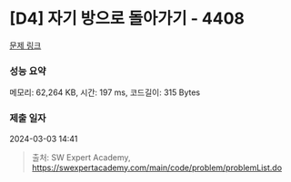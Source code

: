 # [D4] 자기 방으로 돌아가기 - 4408 

[문제 링크](https://swexpertacademy.com/main/code/problem/problemDetail.do?contestProbId=AWNcJ2sapZMDFAV8) 

### 성능 요약

메모리: 62,264 KB, 시간: 197 ms, 코드길이: 315 Bytes

### 제출 일자

2024-03-03 14:41



> 출처: SW Expert Academy, https://swexpertacademy.com/main/code/problem/problemList.do